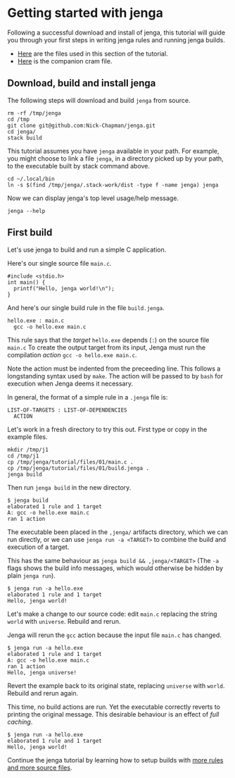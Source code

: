 
# Getting started with jenga

Following a successful download and install of jenga, this tutorial will guide you through your first steps in writing jenga rules and running jenga builds.

- [Here](files/01) are the files used in this section of the tutorial.
- [Here](cram/01_getting_started.t) is the companion cram file.

## Download, build and install jenga

The following steps will download and build `jenga` from source.
```
rm -rf /tmp/jenga
cd /tmp
git clone git@github.com:Nick-Chapman/jenga.git
cd jenga/
stack build
```

This tutorial assumes you have `jenga` available in your path.
For example, you might choose to link a file `jenga`, in a directory picked up by your path, to the executable built by stack command above.
```
cd ~/.local/bin
ln -s $(find /tmp/jenga/.stack-work/dist -type f -name jenga) jenga
```

Now we can display jenga's top level usage/help message.
```
jenga --help
```

## First build

Let's use jenga to build and run a simple C application.

Here's our single source file `main.c`.
```
#include <stdio.h>
int main() {
  printf("Hello, jenga world!\n");
}
```
And here's our single build rule in the file `build.jenga`.
```
hello.exe : main.c
  gcc -o hello.exe main.c
```

This rule says that the _target_ `hello.exe` depends (`:`) on the source file `main.c`
To create the output target from its input, Jenga must run the compilation _action_
`gcc -o hello.exe main.c`.

Note the action must be indented from the preceeding line.
This follows a longstanding syntax used by `make`.
The action will be passed to by `bash` for execution when Jenga deems it necessary.

In general, the format of a simple rule in a `.jenga` file is:
```
LIST-OF-TARGETS : LIST-OF-DEPENDENCIES
  ACTION
```
Let's work in a fresh directory to try this out.
First type or copy in the example files.
```
mkdir /tmp/j1
cd /tmp/j1
cp /tmp/jenga/tutorial/files/01/main.c .
cp /tmp/jenga/tutorial/files/01/build.jenga .
jenga build
```

Then run `jenga build` in the new directory.
```
$ jenga build
elaborated 1 rule and 1 target
A: gcc -o hello.exe main.c
ran 1 action
```

The executable been placed in the `,jenga/` artifacts directory, which we can run directly, or
we can use `jenga run -a <TARGET>` to combine the build and execution of a target.

This has the same behaviour as `jenga build && ,jenga/<TARGET>`
(The `-a` flags shows the build info messages, which would otherwise be hidden by plain `jenga run`).
```
$ jenga run -a hello.exe
elaborated 1 rule and 1 target
Hello, jenga world!
```

Let's make a change to our source code:
edit `main.c` replacing the string `world` with `universe`.
Rebuild and rerun.

Jenga will rerun the `gcc` action because the input file `main.c` has changed.
```
$ jenga run -a hello.exe
elaborated 1 rule and 1 target
A: gcc -o hello.exe main.c
ran 1 action
Hello, jenga universe!
```

Revert the example back to its original state, replacing `universe` with `world`.
Rebuild and rerun again.

This time, no build actions are run.
Yet the executable correctly reverts to printing the original message.
This desirable behaviour is an effect of _full caching_.
```
$ jenga run -a hello.exe
elaborated 1 rule and 1 target
Hello, jenga world!
```

Continue the jenga tutorial by learning how to setup builds with
[more rules and more source files](02_more_rules.md).
